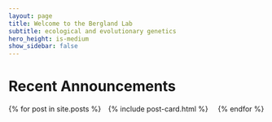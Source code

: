 ```yaml
---
layout: page
title: Welcome to the Bergland Lab
subtitle: ecological and evolutionary genetics
hero_height: is-medium
show_sidebar: false
---
```

<!-- set up scroll elements for the announcements -->
<style>
.scroll_wrapper {
    position: relative;
    width: 100%;
    height: 50%;
    overflow-x: auto;
    white-space:nowrap;
}
.scroll {
    display:inline-block;
    width: 40%;
    height: 50%;
    white-space: normal;
    padding:0 10px 10px 10px;
}
</style>

# Recent Announcements
<div class="scroll_wrapper">
  {% for post in site.posts %}
  <div class="scroll">
        {% include post-card.html %}
  </div>
  {% endfor %}
</div>
